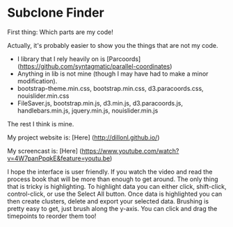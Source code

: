 # Subclone Finder
First thing: Which parts are my code!

Actually, it's probably easier to show you the things that are not my code.

* I library that I rely heavily on is [Parcoords] (https://github.com/syntagmatic/parallel-coordinates)
* Anything in lib is not mine (though I may have had to make a minor modification).
* bootstrap-theme.min.css, bootstrap.min.css, d3.paracoords.css, nouislider.min.css
* FileSaver.js, bootstrap.min.js, d3.min.js, d3.paracoords.js, handlebars.min.js, jquery.min.js, nouislider.min.js

The rest I think is mine.

My project website is: [Here] (http://dillonl.github.io/)

My screencast is: [Here] (https://www.youtube.com/watch?v=4W7panPpqkE&feature=youtu.be)

I hope the interface is user friendly. If you watch the video and read the process book that will be more than enough to get around. The only thing that is tricky is highlighting. To highlight data you can either click, shift-click, control-click, or use the Select All button. Once data is highlighted you can then create clusters, delete and export your selected data. Brushing is pretty easy to get, just brush along the y-axis. You can click and drag the timepoints to reorder them too!



